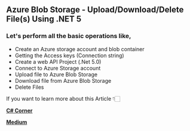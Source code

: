 ## Azure Blob Storage - Upload/Download/Delete File(s) Using .NET 5 

### Let's perform all the basic operations like,
- Create an Azure storage account and blob container
- Getting the Access keys (Connection string)
- Create a web API Project (.Net 5.0)
- Connect to Azure Storage account
- Upload file to Azure Blob Storage
- Download file from  Azure Blob Storage
- Delete Files


If you want to learn more about this Article 👇🏻

[**C# Corner**](https://www.c-sharpcorner.com/article/azure-blob-storage-uploaddownloaddelete-files-using-net-5/ "C# Corner")

[**Medium**](https://jaykrishnareddy.medium.com/azure-blob-storage-upload-download-delete-file-s-using-net-5-0-web-api-978237a6b0e8
 "Medium")

